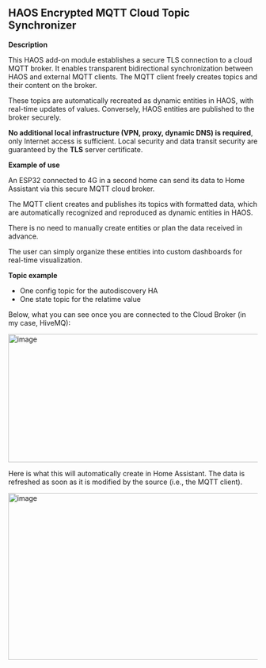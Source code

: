 ## HAOS Encrypted MQTT Cloud Topic Synchronizer

**Description**

This HAOS add-on module establishes a secure TLS connection to a cloud MQTT broker. 
It enables transparent bidirectional synchronization between HAOS and external MQTT clients.
The MQTT client freely creates topics and their content on the broker.

These topics are automatically recreated as dynamic entities in HAOS, with real-time updates of values. 
Conversely, HAOS entities are published to the broker securely. 

**No additional local infrastructure (VPN, proxy, dynamic DNS) is required**, only Internet access is sufficient. 
Local security and data transit security are guaranteed by the **TLS** server certificate.

**Example of use**

An ESP32 connected to 4G in a second home can send its data to Home Assistant via this secure MQTT cloud broker.

The MQTT client creates and publishes its topics with formatted data, which are automatically recognized and reproduced as dynamic entities in HAOS. 

There is no need to manually create entities or plan the data received in advance. 

The user can simply organize these entities into custom dashboards for real-time visualization.

**Topic example**

* One config topic for the autodiscovery HA
* One state topic for the relatime value
  
Below, what you can see once you are connected to the Cloud Broker (in my case, HiveMQ):

<img width="597" height="259" alt="image" src="https://github.com/user-attachments/assets/587d1472-ac84-4f31-bf16-4e9fafa251a7" />

Here is what this will automatically create in Home Assistant.
The data is refreshed as soon as it is modified by the source (i.e., the MQTT client).

<img width="986" height="337" alt="image" src="https://github.com/user-attachments/assets/70c4b1de-0665-468a-b6aa-b44468bff202" />


